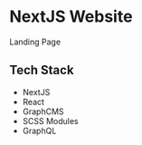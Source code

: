 # NextJS Website

Landing Page

## Tech Stack

- NextJS
- React
- GraphCMS
- SCSS Modules
- GraphQL
